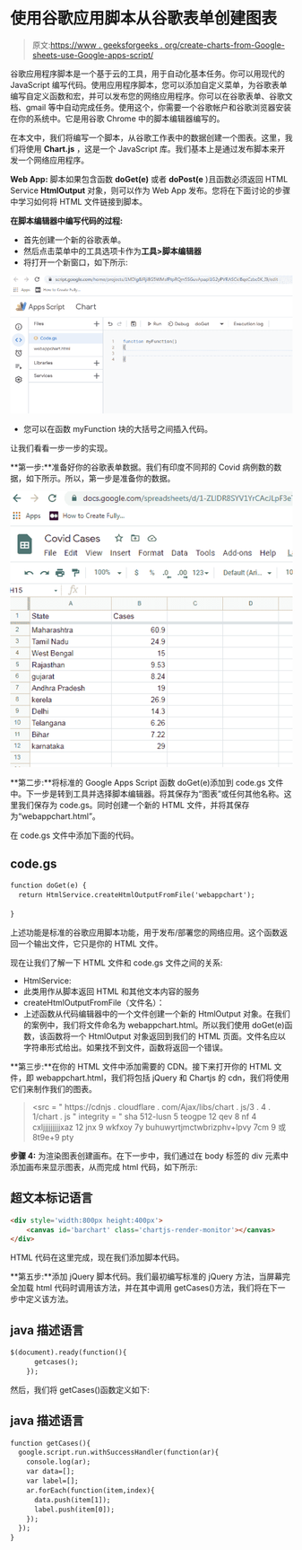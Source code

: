 # 使用谷歌应用脚本从谷歌表单创建图表

> 原文:[https://www . geeksforgeeks . org/create-charts-from-Google-sheets-use-Google-apps-script/](https://www.geeksforgeeks.org/create-charts-from-google-sheets-using-google-apps-script/)

谷歌应用程序脚本是一个基于云的工具，用于自动化基本任务。你可以用现代的 JavaScript 编写代码。使用应用程序脚本，您可以添加自定义菜单，为谷歌表单编写自定义函数和宏，并可以发布您的网络应用程序。你可以在谷歌表单、谷歌文档、gmail 等中自动完成任务。使用这个，你需要一个谷歌帐户和谷歌浏览器安装在你的系统中。它是用谷歌 Chrome 中的脚本编辑器编写的。

在本文中，我们将编写一个脚本，从谷歌工作表中的数据创建一个图表。这里，我们将使用 **Chart.js** ，这是一个 JavaScript 库。我们基本上是通过发布脚本来开发一个网络应用程序。

**Web App:** 脚本如果包含函数 **doGet(e)** 或者 **doPost(e** )且函数必须返回 HTML Service **HtmlOutput** 对象，则可以作为 Web App 发布。您将在下面讨论的步骤中学习如何将 HTML 文件链接到脚本。

**在脚本编辑器中编写代码的过程:**

*   首先创建一个新的谷歌表单。
*   然后点击菜单中的工具选项卡作为**工具>脚本编辑器**
*   将打开一个新窗口，如下所示:

![](img/96cb9b9410b3f62a574eaae39779b90d.png)

*   您可以在函数 myFunction 块的大括号之间插入代码。

让我们看看一步一步的实现。

**第一步:**准备好你的谷歌表单数据。我们有印度不同邦的 Covid 病例数的数据，如下所示。所以，第一步是准备你的数据。

![](img/bc433987f37baef7f4e796ee3ba4ea65.png)

**第二步:**将标准的 Google Apps Script 函数 doGet(e)添加到 code.gs 文件中。下一步是转到工具并选择脚本编辑器。将其保存为“图表”或任何其他名称。这里我们保存为 code.gs。同时创建一个新的 HTML 文件，并将其保存为“webappchart.html”。

在 code.gs 文件中添加下面的代码。

## code.gs

```html
function doGet(e) {
  return HtmlService.createHtmlOutputFromFile('webappchart');

}
```

上述功能是标准的谷歌应用脚本功能，用于发布/部署您的网络应用。这个函数返回一个输出文件，它只是你的 HTML 文件。

现在让我们了解一下 HTML 文件和 code.gs 文件之间的关系:

*   HtmlService:
*   此类用作从脚本返回 HTML 和其他文本内容的服务
*   createHtmlOutputFromFile（文件名）：
*   上述函数从代码编辑器中的一个文件创建一个新的 HtmlOutput 对象。在我们的案例中，我们将文件命名为 webappchart.html。所以我们使用 doGet(e)函数，该函数将一个 HtmlOutput 对象返回到我们的 HTML 页面。文件名应以字符串形式给出。如果找不到文件，函数将返回一个错误。

**第三步:**在你的 HTML 文件中添加需要的 CDN。接下来打开你的 HTML 文件，即 webappchart.html，我们将包括 jQuery 和 Chartjs 的 cdn，我们将使用它们来制作我们的图表。

> <src = " https://cdnjs . cloudflare . com/Ajax/libs/chart . js/3 . 4 . 1/chart . js " integrity = " sha 512-lusn 5 teogpe 12 qev 8 nf 4 cxljjjjjjjjjxaz 12 jnx 9 wkfxoy 7y buhuwyrtjmctwbrizphv+lpvy 7cm 9 或 8t9e+9 pty

**步骤 4:** 为渲染图表创建画布。在下一步中，我们通过在 body 标签的 div 元素中添加画布来显示图表，从而完成 html 代码，如下所示:

## 超文本标记语言

```html
<div style='width:800px height:400px'>
    <canvas id='barchart' class='chartjs-render-monitor'></canvas>
</div>
```

HTML 代码在这里完成，现在我们添加脚本代码。

**第五步:**添加 jQuery 脚本代码。我们最初编写标准的 jQuery 方法，当屏幕完全加载 html 代码时调用该方法，并在其中调用 getCases()方法，我们将在下一步中定义该方法。

## java 描述语言

```html
$(document).ready(function(){
      getcases();
    });
```

然后，我们将 getCases()函数定义如下:

## java 描述语言

```html
function getCases(){
  google.script.run.withSuccessHandler(function(ar){
    console.log(ar);
    var data=[];
    var label=[];
    ar.forEach(function(item,index){
      data.push(item[1]);
      label.push(item[0]);
    });
  });
}
```